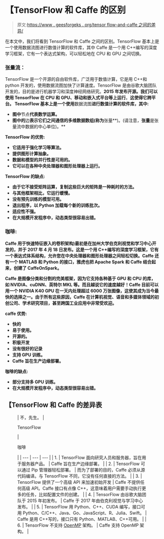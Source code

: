 # 【TensorFlow 和 Caffe 的区别

> 原文:[https://www . geesforgeks . org/tensor flow-and-caffe 之间的差异/](https://www.geeksforgeeks.org/difference-between-tensorflow-and-caffe/)

在本文中，我们将看到 TensorFlow 和 Caffe 之间的区别。TensorFlow 基本上是一个使用数据流图进行数值计算的软件库，其中 Caffe 是一个用 C++编写的深度学习框架，它有一个表达式架构，可以轻松地在 CPU 和 GPU 之间切换。

### **张量流：**

TensorFlow 是一个开源的自由软件库，广泛用于数值计算，它是用 C++和 python 开发的，使用数据流图加快了计算速度。TensorFlow 是由谷歌大脑团队开发的，目的是进行机器学习和深度神经网络研究。**2015 年发布开源。我们可以使用 TensorFlow 在 CPU 和 GPU、移动和嵌入式平台等上运行**。**这使得它跨平台。 **TensorFlow** 基本上是一个使用**数据流图**进行数值计算的软件库，其中:**

*   **图中**节点**代表数学运算。**
*   **图中的**边**表示它们之间通信的多维数据数组(称为**张量**)。(请注意，**张量**是张量流中数据的中心单位)。**

****TensorFlow 的优势:****

*   **它适用于强化学习等算法。**
*   **提供图形计算抽象。**
*   **数据和模型的并行性是可用的。**
*   **它可以在各种中央处理器和图形处理器上运行。**

****TensorFlow 的缺点:****

*   **由于它不接受矩阵运算，复制这些巨大的矩阵是一种耗时的方法。**
*   **与其他框架相比，它运行缓慢。**
*   **没有预先训练的模型可用。**
*   **退出程序，以 Python 加载每个新的训练批次。**
*   **适应性不强。**
*   **在大规模开发程序中，动态类型很容易出错。**

### **咖啡:**

**Caffe 用于快速特征嵌入的卷积架构)最初是在加州大学伯克利视觉和学习中心开发的，并于 2017 年 4 月 18 日发布。这是一个用 C++编写的深度学习框架，它有一个表达式体系结构，允许您在中央处理器和图形处理器之间轻松切换。Caffe 还有一个 MATLAB 和 Python 的接口，雅虎也把 Apache Spark 和 Caffe 结合起来，创建了 CaffeOnSpark。**

**Caffe 是图像分类和分割的完美框架，因为它支持各种基于 GPU 和 CPU 的库，如 NVIDIA、cuDNN、英特尔 MKL 等。而且越说它的速度越好！Caffe 目前可以用一个 NVIDIA K40 GPU 在一天内处理超过 6000 万张图像，这使其成为当今最快的选择之一。由于所有这些原因，Caffe 在计算机视觉、语音和多媒体领域的初创公司、学术研究项目，甚至跨国工业应用中非常受欢迎。**

****caffe 优势:****

*   **快的**
*   **易于使用。**
*   **开源的。**
*   **积极开发**
*   **没有很好的记录**
*   **支持 GPU 训练。**
*   **Caffe 旨在生产边缘部署。**

****咖啡的缺点:****

*   **部分支持多 GPU 训练。**
*   **在大规模开发程序中，动态类型很容易出错。**

## **【TensorFlow 和 Caffe 的差异表**

<figure class="table">

| 不，先生。 | 

TensorFlow

 | 

咖啡

 |
| --- | --- | --- |
| 1. | TensorFlow 面向研究人员和服务器，旨在用于服务器产品。 | Caffe 旨在生产边缘部署。 |
| 2. | TensorFlow 可以通过 Pip 管理器轻松部署。 | 而为了部署的目的，Caffe 必须从源代码编译。与 TensorFlow 不同，它没有任何直接的方法。 |
| 3. | TensorFlow 提供了一个高级 API 来加速初始开发 | Caffe 不提供任何高级 API。Caffe 接口有点像 C++，这意味着用户需要手动执行更多的任务，比如配置文件的创建。 |
| 4. | TensorFlow 由谷歌大脑团队于 2015 年初发布。 | Caffe 于 2017 年由伯克利视觉与学习中心发布。 |
| 5. | TensorFlow 用 Python、C++、CUDA 编写，接口可用 Python、C/C++、Java、Go、JavaScript、R、Julia、Swift。 | Caffe 是用 C++写的，接口只有 Python、MATLAB、C++可用。 |
| 6. | TensorFlow 不支持 [OpenMP](https://www.geeksforgeeks.org/openmp-introduction-with-installation-guide/) 架构。 | Caffe 支持 OpenMP 架构。 |

</figure>